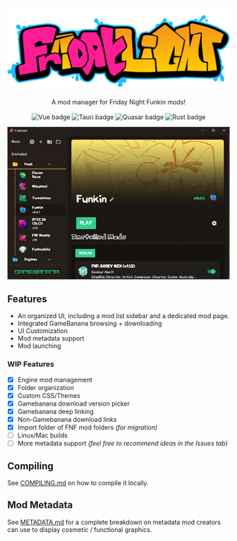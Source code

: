 # ![Fridaylight logo](/docs/fridaylight.png)

<p align="center">
A mod manager for Friday Night Funkin mods!<br /><br />
<img alt="Vue badge" src="https://img.shields.io/badge/Vue.js-4FC08D?style=for-the-badge&logo=vue.js&logoColor=FFFFFF" />
<img alt="Tauri badge" src="https://img.shields.io/badge/tauri-24C8D8?style=for-the-badge&logo=tauri&logoColor=FFFFFF" />
<img alt="Quasar badge" src="https://img.shields.io/badge/quasar-050A14?style=for-the-badge&logo=quasar&logoColor=FFFFFF" />
<img alt="Rust badge" src="https://img.shields.io/badge/rust-000000?style=for-the-badge&logo=rust&logoColor=FFFFFF" />
</p>

![Screenshot of main app layout](/docs/screenshot1.png)

## Features

- An organized UI, including a mod list sidebar and a dedicated mod page.
- Integrated GameBanana browsing + downloading
- UI Customization
- Mod metadata support
- Mod launching

### WIP Features

- [x] Engine mod management
- [x] Folder organization
- [x] Custom CSS/Themes
- [x] Gamebanana download version picker
- [x] Gamebanana deep linking
- [x] Non-Gamebanana download links
- [x] Import folder of FNF mod folders *(for migration)*
- [ ] Linux/Mac builds
- [ ] More metadata support *(feel free to recommend ideas in the Issues tab)*

## Compiling
See [COMPILING.md](/docs/COMPILING.md) on how to compile it locally.

## Mod Metadata
See [METADATA.md](/docs/METADATA.md) for a complete breakdown on metadata mod creators can use to display cosmetic / functional graphics.

